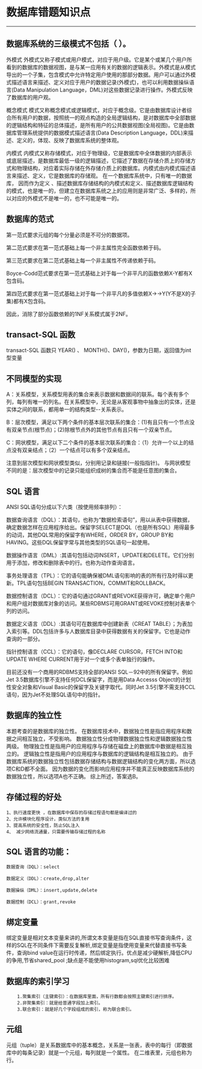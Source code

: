 # 数据库错题知识点


----------


##  数据库系统的三级模式不包括（ ）。 


外模式
外模式又称子模式或用户模式，对应于用户级。它是某个或某几个用户所看到的数据库的数据视图，是与某一应用有关的数据的逻辑表示。外模式是从模式导出的一个子集，包含模式中允许特定用户使用的那部分数据。用户可以通过外模式描述语言来描述、定义对应于用户的数据记录(外模式)，也可以利用数据操纵语言(Data Manipulation Language，DML)对这些数据记录进行操作。外模式反映了数据库的用户观。

概念模式
模式又称概念模式或逻辑模式，对应于概念级。它是由数据库设计者综合所有用户的数据，按照统一的观点构造的全局逻辑结构，是对数据库中全部数据的逻辑结构和特征的总体描述，是所有用户的公共数据视图(全局视图)。它是由数据库管理系统提供的数据模式描述语言(Data Description Language，DDL)来描述、定义的，体现、反映了数据库系统的整体观。

内模式
内模式又称存储模式，对应于物理级，它是数据库中全体数据的内部表示或底层描述，是数据库最低一级的逻辑描述，它描述了数据在存储介质上的存储方式和物理结构，对应着实际存储在外存储介质上的数据库。内模式由内模式描述语言来描述、定义，它是数据库的存储观。
在一个数据库系统中，只有唯一的数据库， 因而作为定义 、描述数据库存储结构的内模式和定义、描述数据库逻辑结构的模式，也是唯一的，但建立在数据库系统之上的应用则是非常广泛、多样的，所以对应的外模式不是唯一的，也不可能是唯一的。 

## 数据库的范式

第一范式要求元组的每个分量必须是不可分的数据项。

第二范式要求在第一范式基础上每一个非主属性完全函数依赖于码。

第三范式要求在第二范式基础上每一个非主属性不传递依赖于码。

Boyce-Codd范式要求在第一范式基础上对于每一个非平凡的函数依赖X-Y都有X包含码。

第四范式要求在第一范式基础上对于每一个非平凡的多值依赖X→→Y(Y不是X的子集)都有X包含码。

因此，消除了部分函数依赖的1NF关系模式属于2NF。


## transact-SQL   函数
transact-SQL   函数只  YEAR() 、 MONTH()、DAY()，参数为日期，返回值为int型变量

## 不同模型的实现

A：关系模型，关系模型用表的集合来表示数据和数据间的联系。每个表有多个列，每列有唯一的列名。在关系模型中，无论是从客观事物中抽象出的实体，还是实体之间的联系，都用单一的结构类型--关系表示。

B：层次模型，满足以下两个条件的基本层次联系的集合：(1)有且只有一个节点没有双亲节点(根节点)；(2)除根节点外的其他节点有且只有一个双亲节点。

C：网状模型，满足以下二个条件的基本层次联系的集合：（1）允许一个以上的结点没有双亲结点；（2）一个结点可以有多个双亲结点。

注意到层次模型和网状模型类似，分别用记录和链接(一般指指针)。 与网状模型不同的是：层次模型中的记录只能组织成树的集合而不能是任意图的集合。

## SQL 语言

ANSI SQL语句分成以下六类（按使用频率排列）：

数据查询语言（DQL）：其语句，也称为“数据检索语句”，用以从表中获得数据，确定数据怎样在应用程序给出。保留字SELECT是DQL（也是所有SQL）用得最多的动词，其他DQL常用的保留字有WHERE，ORDER BY，GROUP BY和HAVING。这些DQL保留字常与其他类型的SQL语句一起使用。 

数据操作语言（DML）:其语句包括动词INSERT，UPDATE和DELETE。它们分别用于添加，修改和删除表中的行。也称为动作查询语言。 

事务处理语言（TPL）：它的语句能确保被DML语句影响的表的所有行及时得以更新。TPL语句包括BEGIN TRANSACTION，COMMIT和ROLLBACK。 

数据控制语言（DCL）：它的语句通过GRANT或REVOKE获得许可，确定单个用户和用户组对数据库对象的访问。某些RDBMS可用GRANT或REVOKE控制对表单个列的访问。 

数据定义语言（DDL）:其语句可在数据库中创建新表（CREAT TABLE）；为表加入索引等。DDL包括许多与人数据库目录中获得数据有关的保留字。它也是动作查询的一部分。 

指针控制语言（CCL）：它的语句，像DECLARE CURSOR，FETCH INTO和UPDATE WHERE CURRENT用于对一个或多个表单独行的操作。 

目前还没有一个商用的RDBMS支持全部的ANSI SQL－92中的所有保留字。例如Jet 3.5数据库引擎不支持任何DCL保留字，而是用Data Accesss Object的计划性安全对象和Visual Basic的保留字及关键字取代。同时Jet 3.5引擎不需支持CCL语句，因为Jet不处理SQL语句中的指针。 

## 数据库的独立性

本题考查的是数据库的独立性。
在数据库技术中，数据独立性是指应用程序和数据之间相互独立，不受影响。
数据独立性分成物理数据独立性和逻辑数据独立性两级。
物理独立性是指用户的应用程序与存储在磁盘上的数据库中数据是相互独立的。
逻辑独立性是指用户的应用程序与数据库的逻辑结构是相互独立的。
由于数据库系统的数据独立性包括数据存储结构与数据逻辑结构的变化两方面，所以选项C和D都不全面。
因为数据的变化而影响应用程序并不能真正反映数据库系统的数据独立性，所以选项A也不正确。
综上所述，答案选B。 

## 存储过程的好处


	1、执行速度更快 ，在数据库中保存的存储过程语句都是编译过的
	2、允许模块化程序设计，类似方法的复用
	3、提高系统的安全性，防止SQL注入
	4、 减少网络流通量，只需要传输存储过程的名称



## SQL 语言的功能：

	数据查询（DQL）：select
	
	数据定义（DDL）：create,drop,alter
	
	数据操纵（DML）：insert,update,delete
	
	数据控制（DCL）：grant,revoke


## 绑定变量

绑定变量是相对文本变量来讲的,所谓文本变量是指在SQL直接书写查询条件，这样的SQL在不同条件下需要反复解析,绑定变量是指使用变量来代替直接书写条件，查询bind value在运行时传递，然后绑定执行。优点是减少硬解析,降低CPU的争用,节省shared_pool ;缺点是不能使用histogram,sql优化比较困难 


## 数据库的索引学习


		1.聚集索引（主键索引）：在数据库里面，所有行数都会按照主键索引进行排序。
    	2.非聚集索引：就是给普通字段加上索引。
    	3.联合索引：就是好几个字段组成的索引，称为联合索引。

## 元组

元组（tuple）是关系数据库中的基本概念，关系是一张表，表中的每行（即数据库中的每条记录）就是一个元组，每列就是一个属性。 在二维表里，元组也称为行。